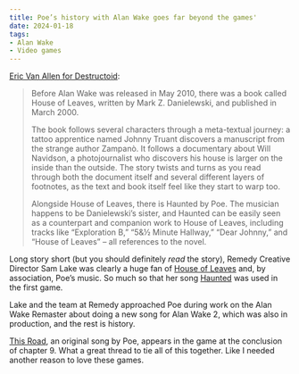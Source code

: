 ```yaml
---
title: Poe’s history with Alan Wake goes far beyond the games'
date: 2024-01-18
tags:
- Alan Wake
- Video games
---
```


[Eric Van Allen for Destructoid](https://www.destructoid.com/alan-wake-2-poe-this-road-interview-sam-lake-remedy/):

> Before Alan Wake was released in May 2010, there was a book called House of Leaves, written by Mark Z. Danielewski, and published in March 2000.
> 
> The book follows several characters through a meta-textual journey: a tattoo apprentice named Johnny Truant discovers a manuscript from the strange author Zampanò. It follows a documentary about Will Navidson, a photojournalist who discovers his house is larger on the inside than the outside. The story twists and turns as you read through both the document itself and several different layers of footnotes, as the text and book itself feel like they start to warp too.
> 
> Alongside House of Leaves, there is Haunted by Poe. The musician happens to be Danielewski’s sister, and Haunted can be easily seen as a counterpart and companion work to House of Leaves, including tracks like “Exploration B,” “5&amp;½ Minute Hallway,” “Dear Johnny,” and “House of Leaves” – all references to the novel.

Long story short (but you should definitely *read* the story), Remedy Creative Director Sam Lake was clearly a huge fan of [House of Leaves](https://en.wikipedia.org/wiki/House_of_Leaves) and, by association, Poe’s music. So much so that her song [Haunted](https://music.apple.com/ca/album/haunted/326672049?i=326672059) was used in the first game.

Lake and the team at Remedy approached Poe during work on the Alan Wake Remaster about doing a new song for Alan Wake 2, which was also in production, and the rest is history.

[This Road](https://youtu.be/XWBIbWjtyq8?si=awV2bCNeSf_SXpPk), an original song by Poe, appears in the game at the conclusion of chapter 9. What a great thread to tie all of this together. Like I needed another reason to love these games.